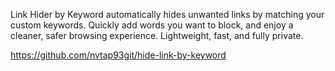 Link Hider by Keyword automatically hides unwanted links by matching your custom keywords.
Quickly add words you want to block, and enjoy a cleaner, safer browsing experience. Lightweight, fast, and fully private.

https://github.com/nvtap93git/hide-link-by-keyword
